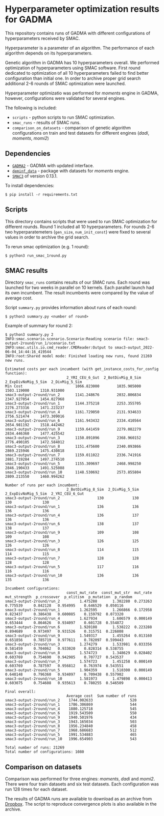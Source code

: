 # Hyperparameter optimization results for GADMA

This repository contains runs of GADMA with different configurations of hyperparameters received by SMAC.

Hyperparameter is a parameter of an algorithm. The performance of each algorithm depends on its hyperparameters.

Genetic algorithm in GADMA has 10 hyperparameters overall. We performed optimization of hyperparameters using SMAC software. First round dedicated to optimization of all 10 hyperparameters failed to find better configuration than initial one. In order to archive proper grid search additional 2-6 rounds of SMAC optimization were launched.

Hyperparameter optimizatio was performed for *moments* engine in GADMA, however, configurations were validated for several engines.

The following is included:
- `scripts` - python scripts to run SMAC optimization.
- `smac_runs` - results of SMAC runs.
- `comparison_on_datasets` - comparison of genetic algorithm configurations on train and test datasets for different engines (*dadi*, *moments*, *momi2*)

## Dependencies

- [`GADMA2`](https://github.com/ctlab/GADMA) - GADMA with updated interface.
- [`deminf_data`](https://github.com/noscode/demographic_inference_data) - package with datasets for *moments* engine.
- [`SMAC3`](https://github.com/automl/SMAC3) of version 0.13.1.

To install dependencies:

```
$ pip install -r requirements.txt
```

## Scripts

This directory contains scripts that were used to run SMAC optimization for different rounds. Round 1 included all 10 hyperparameters. For rounds 2-6 two hyperparatemeters (`gen_size`, `num_init_const`) were fixed to several values in order to archive the grid search.

To rerun smac optimization (e.g. 1 round):

```
$ python3 run_smac_1round.py
```

## SMAC results

Directory `smac_runs` contains results of our SMAC runs. Each round was launched for two weeks in parallel on 10 kernels. Each parallel launch had its own incumbent. The result incumbents were compared by the value of average cost.

Script `summary.py` provides information about runs of each round:

```
$ python3 summary.py <number of round>
```

Example of summary for round 2:
```
$ python3 summary.py 2
INFO:smac.scenario.scenario.Scenario:Reading scenario file: smac3-output-2round/run_1/scenario.txt
INFO:smac.utils.io.cmd_reader.CMDReader:Output to smac3-output_2022-06-04_14:44:16_419544
INFO:root:Shared model mode: Finished loading new runs, found 21269 new runs.

Estimated costs per each incumbent (with get_instance_costs_for_config function):
                            2_YRI_CEU_6_Gut  2_BotDivMig_8_Sim  2_ExpDivNoMig_5_Sim  2_DivMig_5_Sim
Min Cost                        1066.823000        1035.905000          1503.119000     1310.931000
smac3-output-2round/run_2       1141.248676        2032.806834          2347.927054     1454.027968
smac3-output-2round/run_1       1144.375218        2253.355705          2276.273316     1471.223237
smac3-output-2round/run_4       1161.729050        2131.934633          2756.521474     1473.309016
smac3-output-2round/run_6       1161.943432        2334.410564          2654.981192     1518.442462
smac3-output-2round/run_9       1159.641459        2279.082279          2834.446360     1477.425542
smac3-output-2round/run_3       1150.891096        2368.960152          2776.490105     1472.584012
smac3-output-2round/run_8       1151.475600        2340.093866          2869.215946     1475.430818
smac3-output-2round/run_7       1159.011022        2336.741916          2881.719284     1497.274510
smac3-output-2round/run_5       1155.309697        2468.998250          2846.190433     1491.525088
smac3-output-2round/run_10      1148.530692        2573.855804          2809.213550     1460.994262

Number of runs per each incumbent:
                            2_BotDivMig_8_Sim  2_DivMig_5_Sim  2_ExpDivNoMig_5_Sim  2_YRI_CEU_6_Gut
smac3-output-2round/run_2                 130             130                  130              130
smac3-output-2round/run_1                 136             136                  136              136
smac3-output-2round/run_4                 136             137                  136              136
smac3-output-2round/run_6                 138             137                  138              137
smac3-output-2round/run_9                 109             108                  109              108
smac3-output-2round/run_3                 126             125                  126              126
smac3-output-2round/run_8                 114             115                  114              115
smac3-output-2round/run_7                 128             128                  128              128
smac3-output-2round/run_5                 117             116                  116              116
smac3-output-2round/run_10                136             136                  135              136

Incumbent configurations:
                            const_mut_rate  const_mut_str  mut_rate  mut_strength  p_crossover  p_elitism  p_mutation  p_random
smac3-output-2round/run_2         1.475288       1.302280  0.273263      0.775539     0.842128   0.954995    0.646529  0.050116
smac3-output-2round/run_1         1.262595       1.266866  0.172958      0.823437     0.386438   0.600085    0.159792  0.073320
smac3-output-2round/run_4         1.627934       1.606579  0.000149      0.653444     0.864626   0.934097    0.601728  0.554872
smac3-output-2round/run_6         1.920108       1.538222  0.223288      0.894689     0.973497   0.931526    0.315751  0.226808
smac3-output-2round/run_9         1.549317       1.455264  0.013160      0.651856     0.785719   0.977611    0.782097  0.599443
smac3-output-2round/run_3         1.274279       1.533981  0.033356      0.581459     0.704062   0.933020    0.828314  0.538755
smac3-output-2round/run_8         1.574723       1.348629  0.028402      0.603769     0.754690   0.942985    0.707727  0.543537
smac3-output-2round/run_7         1.574723       1.451258  0.000149      0.603769     0.787597   0.956812    0.763974  0.543551
smac3-output-2round/run_5         1.904359       1.510300  0.000149      0.648148     0.796360   0.934097    0.709438  0.557902
smac3-output-2round/run_10        1.581973       1.479898  0.000413      0.603075     0.754608   0.935613    0.780255  0.546509

Final overall:
                            Average cost  Sum number of runs
smac3-output-2round/run_2    1744.002633                 520
smac3-output-2round/run_1    1786.306869                 544
smac3-output-2round/run_4    1880.125718                 545
smac3-output-2round/run_6    1919.543509                 550
smac3-output-2round/run_9    1940.501976                 434
smac3-output-2round/run_3    1943.165034                 503
smac3-output-2round/run_8    1956.234840                 458
smac3-output-2round/run_7    1968.686683                 512
smac3-output-2round/run_5    1991.534883                 465
smac3-output-2round/run_10   1996.654903                 543

Total number of runs: 21269
Total number of configurations: 1080
```

## Comparison on datasets

Comparison was performed for three engines: *moments*, *dadi* and *momi2*. There were four train datasets and six test datasets. Each configuration was run 128 times for each dataset.

The results of GADMA runs are available to download as an archive from [Dropbox](https://www.dropbox.com/s/ji6khg9amoahhfg/comparison_on_datasets.zip?dl=0). The script to reproduce convergence plots is also available in the archive.
